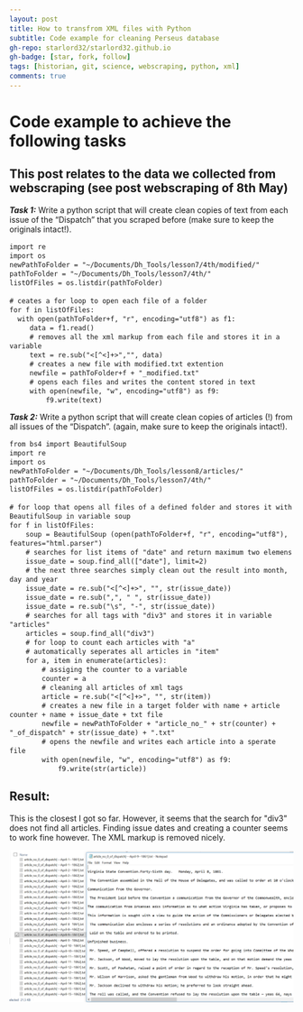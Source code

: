 ```yaml
---
layout: post
title: How to transfrom XML files with Python
subtitle: Code example for cleaning Perseus database
gh-repo: starlord32/starlord32.github.io
gh-badge: [star, fork, follow]
tags: [historian, git, science, webscraping, python, xml]
comments: true
---
```


# Code example to achieve the following tasks
## This post relates to the data we collected from webscraping (see post webscraping of 8th May)

***Task 1:***
Write a python script that will create clean copies of text from each issue of the “Dispatch” that you scraped before (make sure to keep the originals intact!).

```
import re
import os
newPathToFolder = "~/Documents/Dh_Tools/lesson7/4th/modified/"
pathToFolder = "~/Documents/Dh_Tools/lesson7/4th/"
listOfFiles = os.listdir(pathToFolder)

# ceates a for loop to open each file of a folder
for f in listOfFiles:
  with open(pathToFolder+f, "r", encoding="utf8") as f1:
     data = f1.read()
     # removes all the xml markup from each file and stores it in a variable
     text = re.sub("<[^<]+>","", data)
     # creates a new file with modified.txt extention
     newfile = pathToFolder+f + "_modified.txt"
     # opens each files and writes the content stored in text
     with open(newfile, "w", encoding="utf8") as f9:
         f9.write(text)
```

***Task 2:***
Write a python script that will create clean copies of articles (!) from all issues of the “Dispatch”. (again, make sure to keep the originals intact!).

```
from bs4 import BeautifulSoup
import re
import os
newPathToFolder = "~/Documents/Dh_Tools/lesson8/articles/"
pathToFolder = "~/Documents/Dh_Tools/lesson7/4th/"
listOfFiles = os.listdir(pathToFolder)

# for loop that opens all files of a defined folder and stores it with BeautifulSoup in variable soup
for f in listOfFiles:
    soup = BeautifulSoup (open(pathToFolder+f, "r", encoding="utf8"), features="html.parser")
    # searches for list items of "date" and return maximum two elemens
    issue_date = soup.find_all(["date"], limit=2)
    # the next three searches simply clean out the result into month, day and year
    issue_date = re.sub("<[^<]+>", "", str(issue_date))
    issue_date = re.sub(",", " ", str(issue_date))
    issue_date = re.sub("\s", "-", str(issue_date))
    # searches for all tags with "div3" and stores it in variable "articles"
    articles = soup.find_all("div3")
    # for loop to count each articles with "a"
    # automatically seperates all articles in "item"
    for a, item in enumerate(articles):
        # assiging the counter to a variable
        counter = a
        # cleaning all articles of xml tags
        article = re.sub("<[^<]+>", "", str(item))
        # creates a new file in a target folder with name + article counter + name + issue_date + txt file
        newfile = newPathToFolder + "article_no_" + str(counter) + "_of_dispatch" + str(issue_date) + ".txt"
        # opens the newfile and writes each article into a sperate file
        with open(newfile, "w", encoding="utf8") as f9:
            f9.write(str(article))
```

## Result:

This is the closest I got so far. However, it seems that the search for "div3" does not find all articles.
Finding issue dates and creating a counter seems to work fine however. The XML markup is removed nicely.

![files](/img/files.png)
